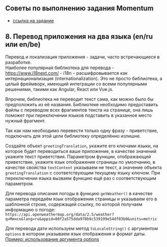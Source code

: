 ## Советы по выполнению задания Momentum
- [ссылка на задание](momentum-stage1.md)

## 8. Перевод приложения на два языка (en/ru или en/be)
Перевод и локализация приложения - задачи, часто встречающиеся в разработке.  
Наиболее популярная библиотека для перевода - https://www.i18next.com/ - i18n – расшифровывается как интернационализация (internationalization). Это не просто библиотека, а целый фреймворк, имеющий интеграции со всеми популярными решениями, такими как Angular, React или Vue.js. 

Впрочем, библиотека не переводит текст сама, как можно было бы предположить из её названия. Библиотеке необходимо предоставить файлы с переводом всех фрагментов текста на странице, она лишь поможет при переключении языков подставить в указанное место нужный фрагмент.

Так как нам необходимо перевести только одну фразу - приветствие, подключать для этой цели библиотеку определённо излишне. 

Создайте объект `greetingTranslation`, укажите его ключами языки, на которое будет переводиться ваше приложение, в качестве значений укажите текст приветствия. Параметром функции, отображающей приветствие, укажите язык отображения страницы по умолчанию, в качестве свойства `textContent` указываем не текст, а значение объекта `greetingTranslation` с соответствующим текущему языку ключом. При переключении языка вызваем функцию ещё раз с соответствующим параметром. 

Для перевода описания погоды в функцию `getWeather()` в качестве параметра передаём язык отображения страницы и указываем его в шаблонной строке, содержащей ссылку, по которой получаем информацию о погоде: `https://api.openweathermap.org/data/2.5/weather?q=Минск&lang=ru&appid=08f2a575dda978b9c539199e54df03b0&units=metric`

Для перевода дати используем метод `toLocaleString()` с аргументом `options` в котором указываем язык отображения и формат даты. [Пример: использование аргумента options](https://developer.mozilla.org/ru/docs/Web/JavaScript/Reference/Global_Objects/Date/toLocaleString#example_using_options)